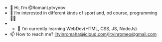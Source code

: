 - 👋 Hi, I’m @RomanLytvynov
- 👀 I’m interested in different kinds of sport and, od course, programming 👨‍💻
- - 🌱 I’m currently learning WebDev(HTML, CSS, JS, NodeJs)
- 📫 How to reach me? litvinromaha@icloud.com/litvinromeo@gmail.com
